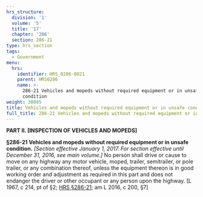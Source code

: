 ```yaml
---
hrs_structure:
  division: '1'
  volume: '5'
  title: '17'
  chapter: '286'
  section: 286-21
type: hrs_section
tags:
  - Government
menu:
  hrs:
    identifier: HRS_0286-0021
    parent: HRS0286
    name: >-
      286-21 Vehicles and mopeds without required equipment or in unsafe
      condition
weight: 38085
title: Vehicles and mopeds without required equipment or in unsafe condition
full_title: 286-21 Vehicles and mopeds without required equipment or in unsafe condition
---
```

**PART II. [INSPECTION OF VEHICLES AND MOPEDS]**

**§286-21 Vehicles and mopeds without required equipment or in unsafe condition.** _[Section effective January 1, 2017\. For section effective until December 31, 2016, see main volume.]_ No person shall drive or cause to move on any highway any motor vehicle, moped, trailer, semitrailer, or pole trailer, or any combination thereof, unless the equipment thereon is in good working order and adjustment as required in this part and does not endanger the driver or other occupant or any person upon the highway. [L 1967, c 214, pt of §2; [HRS §286-21](/title-17/chapter-286/section-286-21/); am L 2016, c 200, §7]